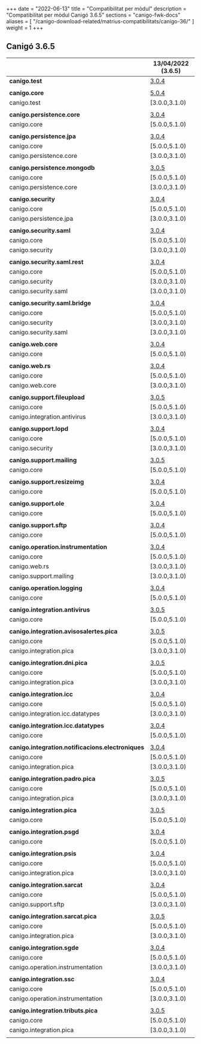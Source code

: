 +++
date        = "2022-06-13"
title       = "Compatibilitat per mòdul"
description = "Compatibilitat per mòdul Canigó 3.6.5"
sections    = "canigo-fwk-docs"
aliases = [
    "/canigo-download-related/matrius-compatibilitats/canigo-36/"
]
weight      = 1
+++

## Canigó 3.6.5

|                                                   		| 13/04/2022 (3.6.5)																														|
|---------------------------------------------------		|------------------																															|
| **canigo.test**                                   		| [3.0.4](/canigo-fwk-docs/documentacio-llibreries/canigo.test/3.0.4/)  							|
|                                                   		|               																																|
| **canigo.core**                                   		| [5.0.4](/canigo-fwk-docs/documentacio-llibreries/canigo.core/5.0.4/)  							|
| canigo.test                                       		| [3.0.0,3.1.0)  			|
|                                                   		|               																																|
| **canigo.persistence.core**                        		| [3.0.4](/canigo-fwk-docs/documentacio-llibreries/canigo.persistence.core/3.0.4/) |
| canigo.core                                       		| [5.0.0,5.1.0)  																																|
|                                                   		|               																																|
| **canigo.persistence.jpa**                         		| [3.0.4](/canigo-fwk-docs/documentacio-llibreries/canigo.persistence.jpa/3.0.4/)		|
| canigo.core                                       		| [5.0.0,5.1.0)  																																|
| canigo.persistence.core                           		| [3.0.0,3.1.0)  																																|
|                                                   		|               																																|
| **canigo.persistence.mongodb**                     		| [3.0.5](/canigo-fwk-docs/documentacio-llibreries/canigo.persistence.mongodb/3.0.5/) |
| canigo.core                                       		| [5.0.0,5.1.0)  																																|
| canigo.persistence.core                           		| [3.0.0,3.1.0)  																																|
|                                                   		|               																																|
| **canigo.security**                                		| [3.0.4](/canigo-fwk-docs/documentacio-llibreries/canigo.security/3.0.4/) |
| canigo.core                                       		| [5.0.0,5.1.0)  																																|
| canigo.persistence.jpa                             		| [3.0.0,3.1.0)  																																|
|                                                   		|               																																|
| **canigo.security.saml**                           		| [3.0.4](/canigo-fwk-docs/documentacio-llibreries/canigo.security.saml/3.0.4/) |
| canigo.core                                       		| [5.0.0,5.1.0)  																																|
| canigo.security                                   		| [3.0.0,3.1.0) 																																|
|                                                   		|               																																|
| **canigo.security.saml.rest**                      		| [3.0.4](/canigo-fwk-docs/documentacio-llibreries/canigo.security.saml.rest/3.0.4/) |
| canigo.core                                       		| [5.0.0,5.1.0)  																																|
| canigo.security                                   		| [3.0.0,3.1.0) 																																|
| canigo.security.saml                               		| [3.0.0,3.1.0) 																																|
|                                                   		|               																																|
| **canigo.security.saml.bridge**                    		| [3.0.4](/canigo-fwk-docs/documentacio-llibreries/canigo.security.saml.bridge/3.0.4/) |
| canigo.core                                       		| [5.0.0,5.1.0)  																																|
| canigo.security                                   		| [3.0.0,3.1.0) 																																|
| canigo.security.saml                               		| [3.0.0,3.1.0) 																																|
|                                                   		|               																																|
| **canigo.web.core**                                		| [3.0.4](/canigo-fwk-docs/documentacio-llibreries/canigo.web.core/3.0.4/) |
| canigo.core                                       		| [5.0.0,5.1.0)  																																|
|                                                   		|               																																|
| **canigo.web.rs**                                  		| [3.0.4](/canigo-fwk-docs/documentacio-llibreries/canigo.web.rs/3.0.4/) |
| canigo.core                                       		| [5.0.0,5.1.0)  																																|
| canigo.web.core                                   		| [3.0.0,3.1.0) 																																|
|                                                   		|               																																	|
| **canigo.support.fileupload**                      		| [3.0.5](/canigo-fwk-docs/documentacio-llibreries/canigo.support.fileupload/3.0.5/) |
| canigo.core                                       		| [5.0.0,5.1.0)  																																|
| canigo.integration.antivirus                      		| [3.0.0,3.1.0) 																																|
|                                                   		|               																																|
| **canigo.support.lopd**                            		| [3.0.4](/canigo-fwk-docs/documentacio-llibreries/canigo.support.lopd/3.0.4/) |
| canigo.core                                       		| [5.0.0,5.1.0)  																																|
| canigo.security                                   		| [3.0.0,3.1.0) 																																|
|                                                   		|               																																|
| **canigo.support.mailing**                         		| [3.0.5](/canigo-fwk-docs/documentacio-llibreries/canigo.support.mailing/3.0.5/) |
| canigo.core                                       		| [5.0.0,5.1.0)  																																|
|                                                   		|               																																|
| **canigo.support.resizeimg**                         	| [3.0.4](/canigo-fwk-docs/documentacio-llibreries/canigo.support.resizeimg/3.0.4/) |
| canigo.core                                       		| [5.0.0,5.1.0)  																																|
|                                                   		|               																																|
| **canigo.support.ole**                             		| [3.0.4](/canigo-fwk-docs/documentacio-llibreries/canigo.support.ole/3.0.4/) |
| canigo.core                                       		| [5.0.0,5.1.0)  																																|
|                                                   		|               																																|
| **canigo.support.sftp**                            		| [3.0.4](/canigo-fwk-docs/documentacio-llibreries/canigo.support.sftp/3.0.4/) |
| canigo.core                                       		| [5.0.0,5.1.0)  																																|
|                                                   		|               																																|
| **canigo.operation.instrumentation**               		| [3.0.4](/canigo-fwk-docs/documentacio-llibreries/canigo.operation.instrumentation/3.0.4/) |
| canigo.core                                       		| [5.0.0,5.1.0)  																																|
| canigo.web.rs                                   			| [3.0.0,3.1.0) 																																|
| canigo.support.mailing                           			| [3.0.0,3.1.0) 																																|
|                                                   		|               																																|
| **canigo.operation.logging**                       		| [3.0.4](/canigo-fwk-docs/documentacio-llibreries/canigo.operation.logging/3.0.4/) |
| canigo.core                                       		| [5.0.0,5.1.0)  																																|
|                                                   		|               																																|
| **canigo.integration.antivirus**                   		| [3.0.5](/canigo-fwk-docs/documentacio-llibreries/canigo.integration.antivirus/3.0.5/) |
| canigo.core                                       		| [5.0.0,5.1.0)  																																|
|                                                   		|               																																|
| **canigo.integration.avisosalertes.pica**          		| [3.0.5](/canigo-fwk-docs/documentacio-llibreries/canigo.integration.avisosalertes.pica/3.0.5/) |
| canigo.core                                       		| [5.0.0,5.1.0)  																																|
| canigo.integration.pica                           		| [3.0.0,3.1.0) 																																|
|                                                   		|               																																|
| **canigo.integration.dni.pica**                    		| [3.0.5](/canigo-fwk-docs/documentacio-llibreries/canigo.integration.dni.pica/3.0.5/) |
| canigo.core                                       		| [5.0.0,5.1.0)  																																|
| canigo.integration.pica                           		| [3.0.0,3.1.0) 																																|
|                                                   		|               																																|
| **canigo.integration.icc**                         		| [3.0.4](/canigo-fwk-docs/documentacio-llibreries/canigo.integration.icc/3.0.4/) |
| canigo.core                                       		| [5.0.0,5.1.0)  																																|
| canigo.integration.icc.datatypes                  		| [3.0.0,3.1.0)  																																|
|                                                   		|               																																|
| **canigo.integration.icc.datatypes**               		| [3.0.4](/canigo-fwk-docs/documentacio-llibreries/canigo.integration.icc.datatypes/3.0.4/) |
| canigo.core                                       		| [5.0.0,5.1.0)  																																|
|                                                   		|               																																|
| **canigo.integration.notificacions.electroniques** 		| [3.0.4](/canigo-fwk-docs/documentacio-llibreries/canigo.integration.notificacions.electroniques/3.0.4/) |
| canigo.core                                       		| [5.0.0,5.1.0)  																																|
| canigo.integration.pica                           		| [3.0.0,3.1.0) 																																|
|                                                   		|               																																|
| **canigo.integration.padro.pica**                  		| [3.0.5](/canigo-fwk-docs/documentacio-llibreries/canigo.integration.padro.pica/3.0.5/) |
| canigo.core                                       		| [5.0.0,5.1.0)  																																|
| canigo.integration.pica                           		| [3.0.0,3.1.0) 																																|
|                                                   		|               																																|
| **canigo.integration.pica**                        		| [3.0.5](/canigo-fwk-docs/documentacio-llibreries/canigo.integration.pica/3.0.5/) |
| canigo.core                                       		| [5.0.0,5.1.0)  																																|
|                                                   		|               																																|
| **canigo.integration.psgd**                        		| [3.0.4](/canigo-fwk-docs/documentacio-llibreries/canigo.integration.psgd/3.0.4/) |
| canigo.core                                       		| [5.0.0,5.1.0)  																																|
|                                                   		|               																																|
| **canigo.integration.psis**                        		| [3.0.4](/canigo-fwk-docs/documentacio-llibreries/canigo.integration.psis/3.0.4/) |
| canigo.core                                       		| [5.0.0,5.1.0)  																																|
| canigo.integration.pica                           		| [3.0.0,3.1.0) 																																|
|                                                   		|               																																|
| **canigo.integration.sarcat**                      		| [3.0.4](/canigo-fwk-docs/documentacio-llibreries/canigo.integration.sarcat/3.0.4/) |
| canigo.core                                       		| [5.0.0,5.1.0)  																																|
| canigo.support.sftp                               		| [3.0.0,3.1.0) 																																|
|                                                   		|               																																|
| **canigo.integration.sarcat.pica**                 		| [3.0.5](/canigo-fwk-docs/documentacio-llibreries/canigo.integration.sarcat.pica/3.0.5/) |
| canigo.core                                       		| [5.0.0,5.1.0)  																																|
| canigo.integration.pica                           		| [3.0.0,3.1.0) 																																|
|                                                   		|               																																|
| **canigo.integration.sgde**                        		| [3.0.4](/canigo-fwk-docs/documentacio-llibreries/canigo.integration.sgde/3.0.4/) |
| canigo.core                                       		| [5.0.0,5.1.0)  																																|
| canigo.operation.instrumentation                  		| [3.0.0,3.1.0) 																																|
|                                                   		|               																																|
| **canigo.integration.ssc**                         		| [3.0.4](/canigo-fwk-docs/documentacio-llibreries/canigo.integration.ssc/3.0.4/) |
| canigo.core                                       		| [5.0.0,5.1.0)  																																|
| canigo.operation.instrumentation                  		| [3.0.0,3.1.0) 																																|
|                                                   		|               																																|
| **canigo.integration.tributs.pica**                		| [3.0.5](/canigo-fwk-docs/documentacio-llibreries/canigo.integration.tributs.pica/3.0.5/) |
| canigo.core                                       		| [5.0.0,5.1.0)  																																|
| canigo.integration.pica                           		| [3.0.0,3.1.0) 																																|
|                                                   		|       |
